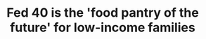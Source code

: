 ---
link: https://mashable.com/2017/07/14/fed-40-meal-app-low-income-families/
title: Fed 40 is the 'food pantry of the future' for low-income families
source: Mashable
---
